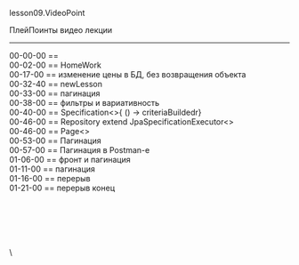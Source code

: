 ﻿
lesson09.VideoPoint  

ПлейПоинты видео лекции  

---
00-00-00 ==   
00-02-00 == HomeWork  
00-17-00 == изменение цены в БД, без возвращения объекта  
00-32-40 == newLesson  
00-33-00 == пагинация  
00-38-00 == фильтры и вариативность  
00-40-00 == Specification<>{ () -> criteriaBuildedr}  
00-46-00 == Repository extend JpaSpecificationExecutor<>   
00-46-00 == Page<>   
00-53-00 == Пагинация   
00-57-00 == Пагинация в Postman-e  
01-06-00 == фронт и пагинация  
01-11-00 == пагинация  
01-16-00 == перерыв    
01-21-00 == перерыв конец   

















\
\
\
\
\
\
